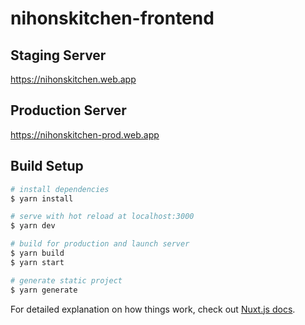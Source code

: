 # nihonskitchen-frontend

## Staging Server

https://nihonskitchen.web.app

## Production Server 

https://nihonskitchen-prod.web.app

## Build Setup

```bash
# install dependencies
$ yarn install

# serve with hot reload at localhost:3000
$ yarn dev

# build for production and launch server
$ yarn build
$ yarn start

# generate static project
$ yarn generate
```

For detailed explanation on how things work, check out [Nuxt.js docs](https://nuxtjs.org).
